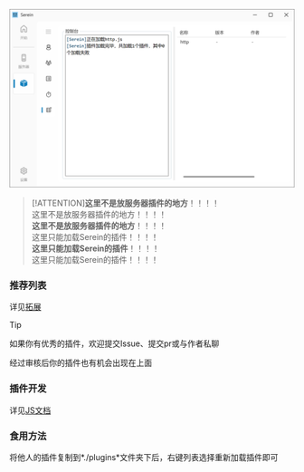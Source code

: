 
![插件](../imgs/javacriptplugins.png)

>[!ATTENTION]**这里不是放服务器插件的地方**！！！！  
>这里不是放服务器插件的地方！！！！  
>**这里不是放服务器插件的地方**！！！！  
>这里只能加载Serein的插件！！！！  
>**这里只能加载Serein的插件**！！！！  
>这里只能加载Serein的插件！！！！

### 推荐列表

详见[拓展](../Extension/README.md)

>[!TIP]
>
>如果你有优秀的插件，欢迎提交Issue、提交pr或与作者私聊  
>
>经过审核后你的插件也有机会出现在上面

### 插件开发

详见[JS文档](JSDocs.md)

### 食用方法

将他人的插件复制到*./plugins*文件夹下后，右键列表选择重新加载插件即可

